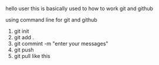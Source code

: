 hello user this is basically used to how to work git and github

using command line for git and github

1. git init
2. git add .
3. git commint -m "enter your messages"
4. git push
5. git pull
   like this
